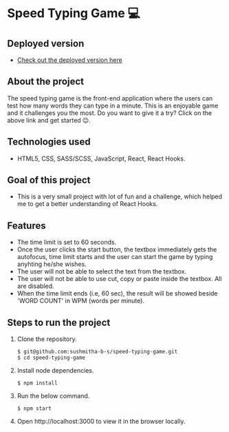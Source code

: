# Speed Typing Game 💻

## Deployed version

- [Check out the deployed version here](https://speed-typing-game-12.netlify.app/)

## About the project

The speed typing game is the front-end application where the users can test how many words they can type in a minute. This is an enjoyable game and it challenges you the most. Do you want to give it a try? Click on the above link and get started 😉.

## Technologies used

- HTML5, CSS, SASS/SCSS, JavaScript, React, React Hooks.

## Goal of this project

- This is a very small project with lot of fun and a challenge, which helped me to get a better understanding of React Hooks.

## Features

- The time limit is set to 60 seconds.
- Once the user clicks the start button, the textbox immediately gets the autofocus, time limit starts and the user can start the game by typing anyhting he/she wishes.
- The user will not be able to select the text from the textbox.
- The user will not be able to use cut, copy or paste inside the textbox. All are disabled.
- When the time limit ends (i.e, 60 sec), the result will be showed beside 'WORD COUNT' in WPM (words per minute).

## Steps to run the project

1. Clone the repository.
   ```
   $ git@github.com:sushmitha-b-s/speed-typing-game.git
   $ cd speed-typing-game
   ```
2. Install node dependencies.
   ```
   $ npm install
   ```
3. Run the below command.
   ```
   $ npm start
   ```
4. Open http://localhost:3000 to view it in the browser locally.
